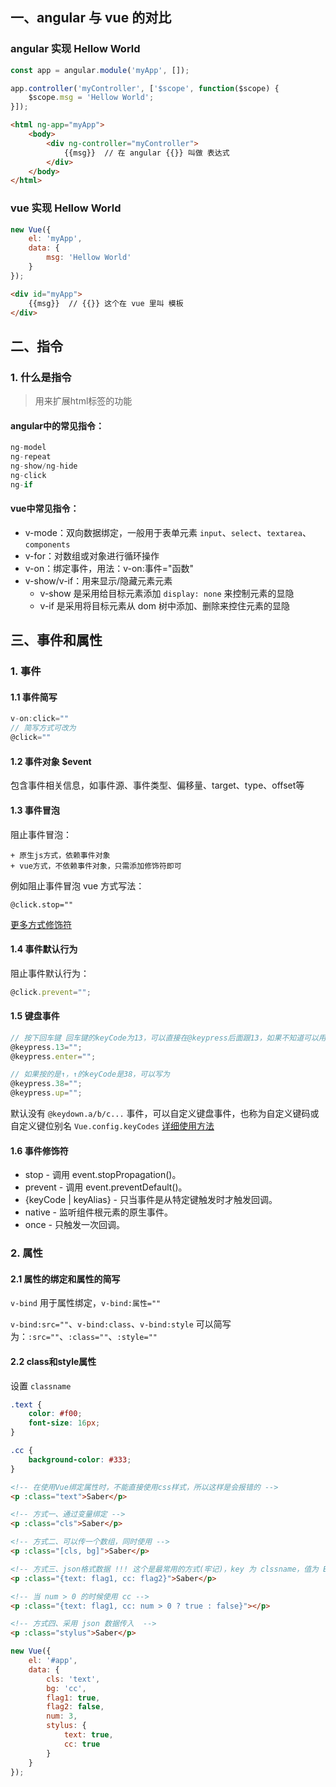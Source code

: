 ## 一、angular 与 vue 的对比

### angular 实现 Hellow World

```js
const app = angular.module('myApp', []);

app.controller('myController', ['$scope', function($scope) {
    $scope.msg = 'Hellow World';
}]);
```

```html
<html ng-app="myApp">
    <body>
        <div ng-controller="myController">
            {{msg}}  // 在 angular {{}} 叫做 表达式
        </div>
    </body>
</html>
```

### vue 实现 Hellow World

```js
new Vue({
    el: 'myApp',
    data: {
        msg: 'Hellow World'
    }
});
```

```html
<div id="myApp">
    {{msg}}  // {{}} 这个在 vue 里叫 模板
</div>
```

## 二、指令

### 1. 什么是指令

> 用来扩展html标签的功能

#### angular中的常见指令：

```js
ng-model
ng-repeat
ng-show/ng-hide
ng-click
ng-if
```

#### vue中常见指令：

+ v-mode：双向数据绑定，一般用于表单元素 `input`、`select`、`textarea`、`components`
+ v-for：对数组或对象进行循环操作
+ v-on：绑定事件，用法：v-on:事件="函数"
+ v-show/v-if：用来显示/隐藏元素元素
    - v-show 是采用给目标元素添加 `display: none` 来控制元素的显隐
    - v-if 是采用将目标元素从 dom 树中添加、删除来控住元素的显隐

## 三、事件和属性

### 1. 事件

#### 1.1 事件简写

```js
v-on:click=""
// 简写方式可改为
@click=""
```
#### 1.2 事件对象 $event

包含事件相关信息，如事件源、事件类型、偏移量、target、type、offset等

#### 1.3 事件冒泡

阻止事件冒泡：

    + 原生js方式，依赖事件对象
    + vue方式，不依赖事件对象，只需添加修饰符即可

例如阻止事件冒泡 vue 方式写法：

```
@click.stop=""
```

[更多方式修饰符](https://cn.vuejs.org/v2/api/#v-on)

#### 1.4 事件默认行为

阻止事件默认行为：

```js
@click.prevent="";
```

#### 1.5 键盘事件

```js
// 按下回车键 回车键的keyCode为13，可以直接在@keypress后面跟13，如果不知道可以用@keypress后面跟enter.
@keypress.13="";
@keypress.enter="";

// 如果按的是↑，↑的keyCode是38，可以写为
@keypress.38="";
@keypress.up="";
```

默认没有 `@keydown.a/b/c...` 事件，可以自定义键盘事件，也称为自定义键码或自定义键位别名 `Vue.config.keyCodes` [详细使用方法](https://cn.vuejs.org/v2/api/#keyCodes)

#### 1.6 事件修饰符

+ stop - 调用 event.stopPropagation()。
+ prevent - 调用 event.preventDefault()。
+ {keyCode | keyAlias} - 只当事件是从特定键触发时才触发回调。
+ native - 监听组件根元素的原生事件。
+ once - 只触发一次回调。

### 2. 属性

#### 2.1 属性的绑定和属性的简写

`v-bind` 用于属性绑定，`v-bind:属性=""`

`v-bind:src=""`、`v-bind:class`、`v-bind:style` 可以简写为：`:src=""`、`:class=""`、`:style=""`

#### 2.2 class和style属性

设置 `classname`

```css
.text {
    color: #f00;
    font-size: 16px;
}

.cc {
    background-color: #333;
}
```

```html
<!-- 在使用Vue绑定属性时，不能直接使用css样式，所以这样是会报错的 -->
<p :class="text">Saber</p>

<!-- 方式一、通过变量绑定 -->
<p :class="cls">Saber</p>

<!-- 方式二、可以传一个数组，同时使用 -->
<p :class="[cls, bg]">Saber</p>

<!-- 方式三、json格式数据 !!! 这个是最常用的方式(牢记)，key 为 clssname，值为 Boolean，值为 true 的时候，代表使用这个clssname，为 false，代表不使用这个 classname -->
<p :class="{text: flag1, cc: flag2}">Saber</p>

<!-- 当 num > 0 的时候使用 cc -->
<p :class="{text: flag1, cc: num > 0 ? true : false}"></p>

<!-- 方式四、采用 json 数据传入  -->
<p :class="stylus">Saber</p>
```

```js
new Vue({
    el: '#app',
    data: {
        cls: 'text',
        bg: 'cc',
        flag1: true,
        flag2: false,
        num: 3,
        stylus: {
            text: true,
            cc: true
        }
    }
});
```